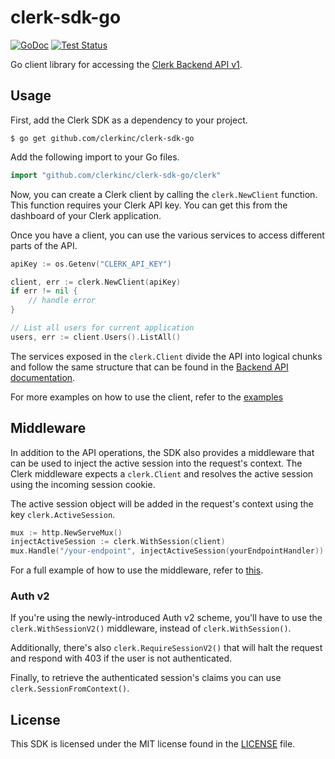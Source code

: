 # clerk-sdk-go #

[![GoDoc](https://img.shields.io/static/v1?label=godoc&message=reference&color=blue)](https://pkg.go.dev/github.com/clerkinc/clerk-sdk-go/clerk)
[![Test Status](https://github.com/clerkinc/clerk-sdk-go/workflows/tests/badge.svg)](https://github.com/clerkinc/clerk-sdk-go/actions?query=workflow%3Atests)

Go client library for accessing the [Clerk Backend API v1](https://docs.clerk.dev/backend).

## Usage ##

First, add the Clerk SDK as a dependency to your project.

```
$ go get github.com/clerkinc/clerk-sdk-go
```

Add the following import to your Go files.

```go
import "github.com/clerkinc/clerk-sdk-go/clerk"
```

Now, you can create a Clerk client by calling the `clerk.NewClient` function.
This function requires your Clerk API key.
You can get this from the dashboard of your Clerk application.

Once you have a client, you can use the various services to access different parts of the API.

```go
apiKey := os.Getenv("CLERK_API_KEY")

client, err := clerk.NewClient(apiKey)
if err != nil {
    // handle error
}

// List all users for current application
users, err := client.Users().ListAll()
```

The services exposed in the `clerk.Client` divide the API into logical chunks and 
follow the same structure that can be found in the [Backend API documentation](https://docs.clerk.dev/backend/backend-api-reference).

For more examples on how to use the client, refer to the [examples](https://github.com/clerkinc/clerk-sdk-go/tree/main/examples/operations)

## Middleware

In addition to the API operations, the SDK also provides a middleware that can be used to inject the active session into the request's context.
The Clerk middleware expects a `clerk.Client` and resolves the active session using the incoming session cookie.

The active session object will be added in the request's context using the key `clerk.ActiveSession`.

```go
mux := http.NewServeMux()
injectActiveSession := clerk.WithSession(client)
mux.Handle("/your-endpoint", injectActiveSession(yourEndpointHandler))
```

For a full example of how to use the middleware, refer to 
[this](https://github.com/clerkinc/clerk-sdk-go/tree/main/examples/middleware).

### Auth v2

If you're using the newly-introduced Auth v2 scheme, you'll have to use the 
`clerk.WithSessionV2()` middleware, instead of `clerk.WithSession()`.

Additionally, there's also `clerk.RequireSessionV2()` that will halt the request 
and respond with 403 if the user is not authenticated.

Finally, to retrieve the authenticated session's claims you can use 
`clerk.SessionFromContext()`.

## License ##

This SDK is licensed under the MIT license found in the [LICENSE](./LICENSE) file.
